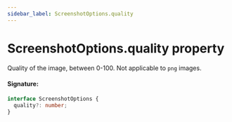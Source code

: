 ```yaml
---
sidebar_label: ScreenshotOptions.quality
---
```


# ScreenshotOptions.quality property

Quality of the image, between 0-100. Not applicable to `png` images.

#### Signature:

```typescript
interface ScreenshotOptions {
  quality?: number;
}
```
